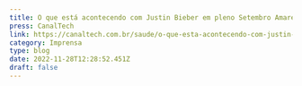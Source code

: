 ```yaml
---
title: O que está acontecendo com Justin Bieber em pleno Setembro Amarelo
press: CanalTech
link: https://canaltech.com.br/saude/o-que-esta-acontecendo-com-justin-bieber-em-pleno-setembro-amarelo-224777/
category: Imprensa
type: blog
date: 2022-11-28T12:28:52.451Z
draft: false
---
```

